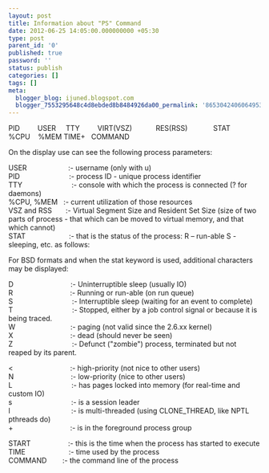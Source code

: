 ```yaml
---
layout: post
title: Information about "PS" Command
date: 2012-06-25 14:05:00.000000000 +05:30
type: post
parent_id: '0'
published: true
password: ''
status: publish
categories: []
tags: []
meta:
  blogger_blog: ijuned.blogspot.com
  blogger_7553295648c4d8ebded8b8484926da00_permalink: '8653042406064953586'
---
```

<div dir="ltr" style="text-align:left;">PID         USER     TTY         VIRT(VSZ)            RES(RSS)             STAT      %CPU    %MEM TIME+   COMMAND</p>
<p>On the display use can see the following process parameters:</p>
<p>USER                     :- username (only with u)<br />PID                         :- process ID - unique process identifier<br />TTY                         :- console with which the process is connected (? for daemons)<br />%CPU, %MEM   :- current utilization of those <span class="IL_AD" id="IL_AD10">resources<span class="IL_AD_ICON"></span></span><br />VSZ  and RSS       :- Virtual Segment Size and Resident Set Size (size of  two parts of process - that which can be moved to virtual memory, and  that which cannot)<br />STAT                      :- that is <span class="IL_AD" id="IL_AD9">the status<span class="IL_AD_ICON"></span></span> of the process: R – run-able S - sleeping, etc. as follows:</p>
<p>For BSD formats and when the stat keyword is used, additional characters may be displayed:</p>
<p>D                             :- Uninterruptible sleep (usually IO)<br />R                             :- Running or run-able (on run queue)<br />S                              :- Interruptible sleep (<span class="IL_AD" id="IL_AD4">waiting for<span class="IL_AD_ICON"></span></span> an event to <span class="IL_AD" id="IL_AD8">complete<span class="IL_AD_ICON"></span></span>)<br />T                              :- Stopped, either by a job control signal or because it is being traced.<br />W                            :- paging (not valid since the 2.6.xx kernel)<br />X                             :- dead (should never be seen)<br />Z                              :- Defunct ("zombie") process, <span class="IL_AD" id="IL_AD7">terminated<span class="IL_AD_ICON"></span></span> but not reaped by its parent.</p>
<p>&lt;                             :- high-priority (not nice to other users)<br />N                             :- low-priority (nice to other users)<br />L                              :- has pages locked into memory (for real-time and custom IO)<br />s                              :- is a session leader<br />l                               :- is multi-threaded (using CLONE_THREAD, like NPTL pthreads do)<br />+                             :- is in the foreground process group</p>
<p>START                   :- <span class="IL_AD" id="IL_AD1">this is the time<span class="IL_AD_ICON"></span></span> when the process has started to execute<br />TIME                      :- time used by the process<br />COMMAND        :- the <span class="IL_AD" id="IL_AD5">command line<span class="IL_AD_ICON"></span></span> of the process</div>
